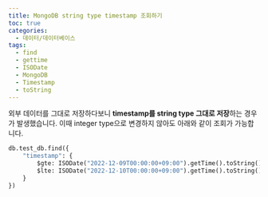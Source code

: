 ```yaml
---
title: MongoDB string type timestamp 조회하기
toc: true
categories:
  - 데이터/데이터베이스
tags:
  - find
  - gettime
  - ISODate
  - MongoDB
  - Timestamp
  - toString
---
```


외부 데이터를 그대로 저장하다보니 **timestamp를 string type 그대로 저장**하는 경우가 발생했습니다. 이때 integer type으로 변경하지 않아도 아래와 같이 조회가 가능합니다.

```python
db.test_db.find({
	"timestamp": {
    	$gte: ISODate("2022-12-09T00:00:00+09:00").getTime().toString(),
        $lte: ISODate("2022-12-10T00:00:00+09:00").getTime().toString()
    }
})
```
